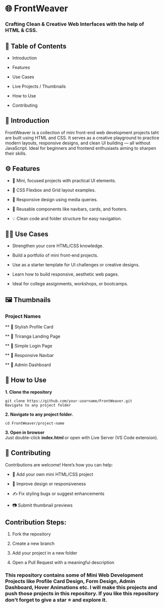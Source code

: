 # 🌐 FrontWeaver
### Crafting Clean & Creative Web Interfaces with the help of HTML & CSS.

## 📖 Table of Contents

- Introduction
  
- Features

- Use Cases

- Live Projects / Thumbnails

- How to Use

- Contributing

## 📌 Introduction

FrontWeaver is a collection of mini front-end web development projects taht are built using HTML and CSS. 
It serves as a creative playground to practice modern layouts, responsive designs, and clean UI building — all without JavaScript. 
Ideal for beginners and frontend enthusiasts aiming to sharpen their skills.

## ⚙️ Features

- 🧩 Mini, focused projects with practical UI elements.

- 🎨 CSS Flexbox and Grid layout examples.

- 📱 Responsive design using media queries.

- 💼 Reusable components like navbars, cards, and footers.

- 💡 Clean code and folder structure for easy navigation.

## 🧑‍💻 Use Cases

- Strengthen your core HTML/CSS knowledge.

- Build a portfolio of mini front-end projects.

- Use as a starter template for UI challenges or creative designs.

- Learn how to build responsive, aesthetic web pages.

- Ideal for college assignments, workshops, or bootcamps.

## 🖼️ Thumbnails

### Project Names

** 🧾 Stylish Profile Card	

** 🎨 Triranga Landing Page	

** 📄 Simple Login Page	

** 📱 Responsive Navbar	

** 🏢 Admin Dashboard

## 🚀 How to Use
<b> 1. Clone the repository </b>
```
git clone https://github.com/your-username/FrontWeaver.git
Navigate to any project folder
```
<b> 2. Navigate to any project folder. </b>
```
cd FrontWeaver/project-name
```
<b> 3. Open in browser </b><br>
 Just double-click <b> index.html </b> or open with Live Server (VS Code extension).

## 🤝 Contributing

Contributions are welcome! Here’s how you can help:

- 📁 Add your own mini HTML/CSS project

- 🧹 Improve design or responsiveness

- ✍️ Fix styling bugs or suggest enhancements

- 📷 Submit thumbnail previews

## Contribution Steps:
1. Fork the repository

2. Create a new branch

3. Add your project in a new folder

4. Open a Pull Request with a meaningful description

### This repository contains some of Mini Web Development Projects like Profile Card Design, Form Design, Admin Dashboard, Hover Animations etc. I will make this projects and push those projects in this repository. If you like this repository don't forget to give a star ⭐ and explore it.
